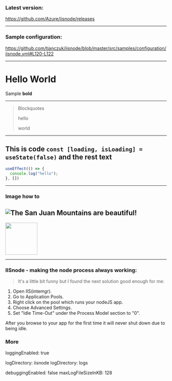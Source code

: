 
### Latest version:
https://github.com/Azure/iisnode/releases

---

### Sample configuration:
https://github.com/tjanczuk/iisnode/blob/master/src/samples/configuration/iisnode.yml#L120-L122

---

Hello World
===

Sample **bold**

---
> Blockquotes
>
> hello
>
> world
---
This is code `const [loading, isLoading] = useState(false)` and the rest text
---
```js
useEffect(() => {
  console.log("hello");
}, [])
```
---
### Image how to
![The San Juan Mountains are beautiful!](https://media.licdn.com/dms/image/D4D12AQFdsGsHzickLA/article-cover_image-shrink_600_2000/0/1678211935896?e=2147483647&v=beta&t=YMbLcv4Whjt6ie_xaCWVhknA23rOJqeZhZnH8g-Uy-U)
---

<img src="https://media.licdn.com/dms/image/D4D12AQFdsGsHzickLA/article-cover_image-shrink_600_2000/0/1678211935896?e=2147483647&v=beta&t=YMbLcv4Whjt6ie_xaCWVhknA23rOJqeZhZnH8g-Uy-U" height="100">

---

### IISnode - making the node process always working:
> It's a little bit funny but I found the next solution good enough for me:

1. Open IIS(intemgr).
2. Go to Application Pools.
3. Right click on the pool which runs your nodeJS app.
4. Choose Advanced Settings.
5. Set "Idle Time-Out" under the Process Model section to "0".

After you browse to your app for the first time it will never shut down due to being idle.

### More

<iisnode 
      loggingEnabled="true" 
      devErrorsEnabled="true" 
      maxLogFiles="100"
      nodeProcessCommandLine="node.exe --trace-deprecation"
    />

loggingEnabled: true

logDirectory: iisnode
logDirectory: logs

debuggingEnabled: false
maxLogFileSizeInKB: 128